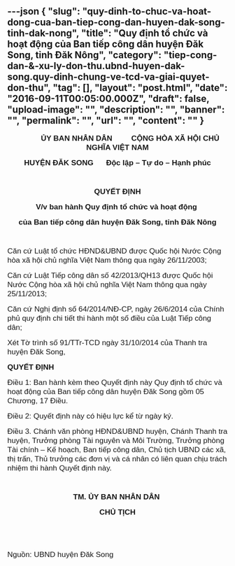 ---json
{
    "slug": "quy-dinh-to-chuc-va-hoat-dong-cua-ban-tiep-cong-dan-huyen-dak-song-tinh-dak-nong",
    "title": "Quy định tổ chức và hoạt động của Ban tiếp công dân huyện Đăk Song, tỉnh Đăk Nông",
    "category": "tiep-cong-dan-&-xu-ly-don-thu.ubnd-huyen-dak-song.quy-dinh-chung-ve-tcd-va-giai-quyet-don-thu",
    "tag": [],
    "layout": "post.html",
    "date": "2016-09-11T00:05:00.000Z",
    "draft": false,
    "upload-image": "",
    "description": "",
    "banner": "",
    "permalink": "",
    "url": "",
    "__content__": ""
}
---
<p style="text-align:center"><span style="font-family:Arial"><span style="font-size:17.3333px"><strong>&nbsp; &nbsp; &nbsp; &nbsp; &nbsp; &nbsp; ỦY BAN NH&Acirc;N D&Acirc;N &nbsp; &nbsp; &nbsp; &nbsp;&nbsp;CỘNG H&Ograve;A X&Atilde; HỘI CHỦ NGHĨA VIỆT NAM</strong></span></span></p>

<p style="text-align:center"><strong><span style="font-family:Arial; font-size:17.3333px">HUYỆN ĐĂK SONG</span><span style="font-family:Arial; font-size:17.3333px"> </span><span style="font-family:Arial; font-size:17.3333px"> &nbsp; &nbsp; &nbsp;Độc lập &ndash; Tự do &ndash; Hạnh ph&uacute;c</span></strong></p>

<p>&nbsp;</p>

<p style="text-align:center"><span style="font-family:Arial"><span style="font-size:17.3333px"><strong>QUYẾT ĐỊNH</strong></span></span></p>

<p style="text-align:center"><span style="font-family:Arial"><span style="font-size:17.3333px"><strong>V/v ban h&agrave;nh Quy định tổ chức v&agrave; hoạt động&nbsp;</strong></span></span></p>

<p style="text-align:center"><span style="font-family:Arial"><span style="font-size:17.3333px"><strong>của Ban tiếp c&ocirc;ng d&acirc;n huyện Đăk Song, tỉnh Đăk N&ocirc;ng</strong></span></span></p>

<p>&nbsp;</p>

<p><span style="font-family:Arial"><span style="font-size:17.3333px">Căn cứ Luật tổ chức HĐND&amp;UBND được Quốc hội Nước Cộng h&ograve;a x&atilde; hội chủ nghĩa Việt Nam th&ocirc;ng qua ng&agrave;y 26/11/2003;</span></span></p>

<p><span style="font-family:Arial"><span style="font-size:17.3333px">Căn cứ Luật Tiếp c&ocirc;ng d&acirc;n số 42/2013/QH13 được Quốc hội Nước Cộng h&ograve;a x&atilde; hội chủ nghĩa Việt Nam th&ocirc;ng qua ng&agrave;y 25/11/2013;</span></span></p>

<p><span style="font-family:Arial"><span style="font-size:17.3333px">Căn cứ Nghị định số 64/2014/NĐ-CP, ng&agrave;y 26/6/2014 của Ch&iacute;nh phủ quy định chi tiết thi h&agrave;nh một số điều của Luật Tiếp c&ocirc;ng d&acirc;n;</span></span></p>

<p><span style="font-family:Arial"><span style="font-size:17.3333px">X&eacute;t Tờ tr&igrave;nh số 91/TTr-TCD ng&agrave;y 31/10/2014 của Thanh tra huyện Đăk Song,</span></span></p>

<p><strong><span style="font-family:Arial"><span style="font-size:17.3333px">QUYẾT ĐỊNH</span></span></strong></p>

<p><span style="font-family:Arial"><span style="font-size:17.3333px">Điều 1: Ban h&agrave;nh k&egrave;m theo Quyết định n&agrave;y Quy định tổ chức v&agrave; hoạt động của Ban tiếp c&ocirc;ng d&acirc;n huyện Đăk Song gồm 05 Chương, 17 Điều.</span></span></p>

<p><span style="font-family:Arial"><span style="font-size:17.3333px">Điều 2: Quyết định n&agrave;y c&oacute; hiệu lực kể từ ng&agrave;y k&yacute;.</span></span></p>

<p><span style="font-family:Arial"><span style="font-size:17.3333px">Điều 3. Ch&aacute;nh văn ph&ograve;ng HĐND&amp;UBND huyện, Ch&aacute;nh Thanh tra huyện, Trưởng ph&ograve;ng T&agrave;i nguy&ecirc;n v&agrave; M&ocirc;i Trường, Trưởng ph&ograve;ng T&agrave;i ch&iacute;nh &ndash; Kế hoạch, Ban tiếp c&ocirc;ng d&acirc;n, Chủ tịch UBND c&aacute;c x&atilde;, thị trấn, Thủ trưởng c&aacute;c đơn vị v&agrave; c&aacute; nh&acirc;n c&oacute; li&ecirc;n quan chịu tr&aacute;ch nhiệm thi h&agrave;nh Quyết định n&agrave;y.</span></span></p>

<p>&nbsp;</p>

<p style="text-align:center"><span style="font-family:Arial"><span style="font-size:17.3333px"><strong>TM. ỦY BAN NH&Acirc;N D&Acirc;N&nbsp;</strong></span></span></p>

<p style="text-align:center"><span style="font-family:Arial"><span style="font-size:17.3333px"><strong>CHỦ TỊCH</strong></span></span></p>

<p>&nbsp;</p>

<p>&nbsp;</p>

<p><span style="font-family:Arial"><span style="font-size:17.3333px">Nguồn: UBND huyện Đăk Song</span></span></p>
